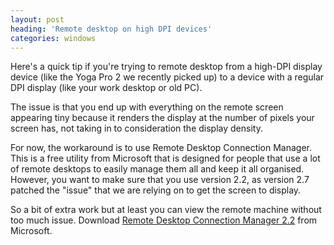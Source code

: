 ```yaml
---
layout: post
heading: 'Remote desktop on high DPI devices'
categories: windows
---
```


Here's a quick tip if you're trying to remote desktop from a high-DPI display device (like the Yoga Pro 2 we recently picked up) to a device with a regular DPI display (like your work desktop or old PC).

The issue is that you end up with everything on the remote screen appearing tiny because it renders the display at the number of pixels your screen has, not taking in to consideration the display density.

For now, the workaround is to use Remote Desktop Connection Manager. This is a free utility from Microsoft that is designed for people that use a lot of remote desktops to easily manage them all and keep it all organised. However, you want to make sure that you use version 2.2, as version 2.7 patched the "issue" that we are relying on to get the screen to display.

So a bit of extra work but at least you can view the remote machine without too much issue. Download [Remote Desktop Connection Manager 2.2](http://www.microsoft.com/en-gb/download/details.aspx?id=21101) from Microsoft.
